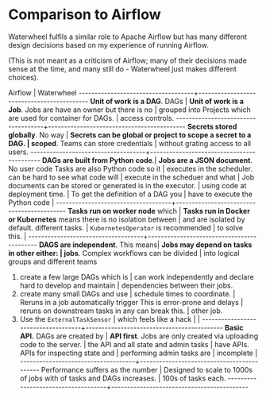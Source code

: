Comparison to Airflow
=====================

Waterwheel fulfils a similar role to Apache Airflow but has many different 
design decisions based on my experience of running Airflow.

(This is not meant as a criticism of Airflow; many of their decisions made 
sense at the time, and many still do - Waterwheel just makes different choices).

Airflow                             | Waterwheel
------------------------------------+-------------------------------------------
**Unit of work is a DAG**. DAGs     | **Unit of work is a Job**. Jobs are
have an owner but there is no       | grouped into Projects which are used for
container for DAGs.                 | access controls.
------------------------------------+-------------------------------------------
**Secrets stored globally**. No way | **Secrets can be global or project
to scope a secret to a DAG.         | scoped**. Teams can store credentials 
                                    | without grating access to all users.
------------------------------------+-------------------------------------------
**DAGs are built from Python code**.| **Jobs are a JSON document**. No user code
Tasks are also Python code so it    | executes in the scheduler.
can be hard to see what code will   |
execute in the scheduer and what    | Job documents can be stored or generated
is in the executor.                 | using code at deployment time.
                                    |
To get the definition of a DAG you  |
have to execute the Python code     |
------------------------------------+-------------------------------------------
**Tasks run on worker node** which  | **Tasks run in Docker or Kubernetes**
means there is no isolation between | and are isolated by default.
different tasks.                    |
`KubernetesOperator` is recommended |
to solve this.                      |
------------------------------------+-------------------------------------------
**DAGS are independent**. This means| **Jobs may depend on tasks in other
either:                             | jobs**. Complex workflows can be divided
                                    | into logical groups and different teams
1. create a few large DAGs which is | can work independently and declare 
   hard to develop and maintain     | dependencies between their jobs.
2. create many small DAGs and use   |
   schedule times to coordinate.    | Reruns in a job automatically trigger
   This is error-prone and delays   | reruns on downstream tasks in any
   can break this.                  | other job.
3. Use the `ExternalTaskSensor`     |
   which feels like a hack          |
                                    |
------------------------------------+-------------------------------------------
**Basic API.** DAGs are created by  | **API first**. Jobs are only created via
uploading code to the server.       | the API and all state and admin tasks
                                    | have APIs.
APIs for inspecting state and       |
performing admin tasks are          |
incomplete                          |
------------------------------------+-------------------------------------------
Performance suffers as the number   | Designed to scale to 1000s of jobs with
of tasks and DAGs increases.        | 100s of tasks each.
------------------------------------+-------------------------------------------
